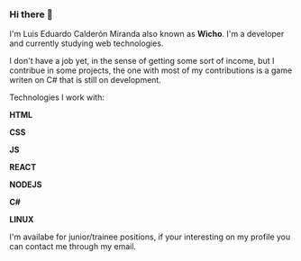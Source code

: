 ### Hi there 👋

I'm Luis Eduardo Calderón Miranda also known as **Wicho**. I'm a developer and currently studying web technologies.

I don't have a job yet, in the sense of getting some sort of income, but I contribue in some projects, the one with most of my contributions is a game writen on C# that is still on development.

Technologies I work with:

**HTML**

**CSS**

**JS**

**REACT**

**NODEJS**

**C#**

**LINUX**

I'm availabe for junior/trainee positions, if your interesting on my profile you can contact me through my email.
<!--
**Wichosu/Wichosu** is a ✨ _special_ ✨ repository because its `README.md` (this file) appears on your GitHub profile.

Here are some ideas to get you started:

- 🔭 I’m currently working on 
- 🌱 I’m currently learning ...
- 👯 I’m looking to collaborate on ...
- 🤔 I’m looking for help with ...
- 💬 Ask me about ...
- 📫 How to reach me: ...
- 😄 Pronouns: ...
- ⚡ Fun fact: ...
-->
